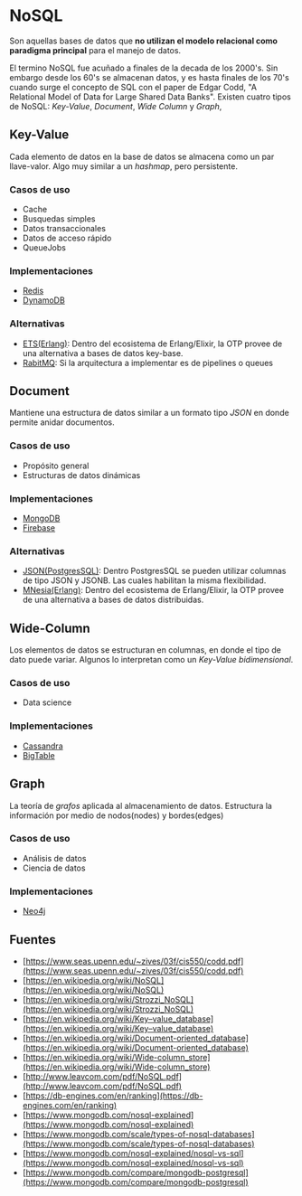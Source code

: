 # NoSQL

Son aquellas bases de datos que **no utilizan el modelo relacional como paradigma principal** para el manejo de datos.

El termino NoSQL fue acuñado a finales de la decada de los 2000's. Sin embargo desde los 60's se almacenan datos, y es hasta finales de los 70's cuando surge el concepto de SQL con el paper de Edgar Codd, "A Relational Model of Data for Large Shared Data Banks". Existen cuatro tipos de NoSQL: *Key-Value*, *Document*, *Wide Column* y *Graph*,

## Key-Value

Cada elemento de datos en la base de datos se almacena como un par llave-valor. Algo muy similar a un *hashmap*, pero persistente.

### Casos de uso

- Cache
- Busquedas simples
- Datos transaccionales
- Datos de acceso rápido
- QueueJobs

### Implementaciones

- [Redis](https://redis.io)
- [DynamoDB](https://aws.amazon.com/dynamodb/)

### Alternativas
- [ETS(Erlang)](https://beta.erlang.org/docs/19/man/ets.html): Dentro del ecosistema de Erlang/Elixir, la OTP provee de una alternativa a bases de datos key-base.
- [RabitMQ](https://www.rabbitmq.com): Si la arquitectura a implementar es de pipelines o queues

## Document

Mantiene una estructura de datos similar a un formato tipo *JSON* en donde permite anidar documentos.

### Casos de uso

- Propósito general
- Estructuras de datos dinámicas

### Implementaciones

- [MongoDB](https://www.mongodb.com) 
- [Firebase](https://firebase.google.com)

### Alternativas
- [JSON(PostgresSQL)](https://www.postgresql.org/docs/current/datatype-json.html): Dentro PostgresSQL se pueden utilizar columnas de tipo JSON y JSONB. Las cuales habilitan la misma flexibilidad.
- [MNesia(Erlang)](http://erlang.org/doc/man/mnesia.html): Dentro del ecosistema de Erlang/Elixir, la OTP provee de una alternativa a bases de datos distribuidas.

## Wide-Column

Los elementos de datos se estructuran en columnas, en donde el tipo de dato puede variar. Algunos lo interpretan como un *Key-Value bidimensional*.

### Casos de uso

- Data science

### Implementaciones

- [Cassandra](https://cassandra.apache.org/)
- [BigTable](https://cloud.google.com/bigtable/)

## Graph

La teoría de *grafos* aplicada al almacenamiento de datos. Estructura la información por medio de nodos(nodes) y bordes(edges)

### Casos de uso

- Análisis de datos
- Ciencia de datos

### Implementaciones

- [Neo4j](https://neo4j.com)

## Fuentes

* [https://www.seas.upenn.edu/~zives/03f/cis550/codd.pdf](https://www.seas.upenn.edu/~zives/03f/cis550/codd.pdf)
* [https://en.wikipedia.org/wiki/NoSQL](https://en.wikipedia.org/wiki/NoSQL)
* [https://en.wikipedia.org/wiki/Strozzi_NoSQL](https://en.wikipedia.org/wiki/Strozzi_NoSQL)
* [https://en.wikipedia.org/wiki/Key–value_database](https://en.wikipedia.org/wiki/Key–value_database)
* [https://en.wikipedia.org/wiki/Document-oriented_database](https://en.wikipedia.org/wiki/Document-oriented_database)
* [https://en.wikipedia.org/wiki/Wide-column_store](https://en.wikipedia.org/wiki/Wide-column_store)
* [http://www.leavcom.com/pdf/NoSQL.pdf](http://www.leavcom.com/pdf/NoSQL.pdf)
* [https://db-engines.com/en/ranking](https://db-engines.com/en/ranking)
* [https://www.mongodb.com/nosql-explained](https://www.mongodb.com/nosql-explained)
* [https://www.mongodb.com/scale/types-of-nosql-databases](https://www.mongodb.com/scale/types-of-nosql-databases)
* [https://www.mongodb.com/nosql-explained/nosql-vs-sql](https://www.mongodb.com/nosql-explained/nosql-vs-sql)
* [https://www.mongodb.com/compare/mongodb-postgresql](https://www.mongodb.com/compare/mongodb-postgresql)
